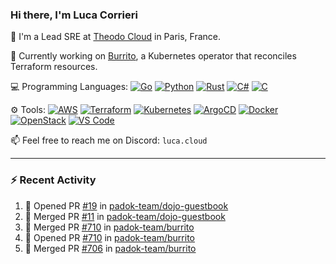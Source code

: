 ### Hi there, I'm Luca Corrieri

👋 I'm a Lead SRE at [Theodo Cloud](https://cloud.theodo.com/) in Paris, France.

🌯 Currently working on [Burrito](https://github.com/padok-team/burrito), a Kubernetes operator that reconciles Terraform resources.

💻 Programming Languages:
[![Go](https://img.shields.io/badge/Go-007d9c?style=flat-square&logo=go&logoColor=white)](#)
[![Python](https://img.shields.io/badge/Python-3b78a7.svg?style=flat-square&logo=python&logoColor=white)](#)
[![Rust](https://img.shields.io/badge/Rust-c14566?style=flat-square&logo=rust&logoColor=white)](#)
[![C#](https://img.shields.io/badge/C%23-1e9e25.svg?style=flat-square&logo=c%20sharp&logoColor=white)](#)
[![C](https://img.shields.io/badge/C-2570ae.svg?style=flat-square&logo=c&logoColor=white)](#)

⚙️ Tools:
[![AWS](https://img.shields.io/badge/AWS-232F3E?style=flat-square&logo=amazonaws&logoColor=white)](#)
[![Terraform](https://img.shields.io/badge/Terraform-7B42BC?style=flat-square&logo=terraform&logoColor=white)](#)
[![Kubernetes](https://img.shields.io/badge/Kubernetes-326CE5?style=flat-square&logo=kubernetes&logoColor=white)](#)
[![ArgoCD](https://img.shields.io/badge/ArgoCD-009485?style=flat-square&logo=argo&logoColor=white)](#)
[![Docker](https://img.shields.io/badge/Docker-2496ED?style=flat-square&logo=docker&logoColor=white)](#)
[![OpenStack](https://img.shields.io/badge/OpenStack-ED1944?style=flat-square&logo=openstack&logoColor=white)](#)
[![VS Code](https://img.shields.io/badge/VS%20Code-007ACC?style=flat-square&logo=visualstudiocode&logoColor=white)](#)

📫 Feel free to reach me on Discord: `luca.cloud`

---

### :zap: Recent Activity

<!--START_SECTION:activity-->
1. 💪 Opened PR [#19](https://github.com/padok-team/dojo-guestbook/pull/19) in [padok-team/dojo-guestbook](https://github.com/padok-team/dojo-guestbook)
2. 🎉 Merged PR [#11](https://github.com/padok-team/dojo-guestbook/pull/11) in [padok-team/dojo-guestbook](https://github.com/padok-team/dojo-guestbook)
3. 🎉 Merged PR [#710](https://github.com/padok-team/burrito/pull/710) in [padok-team/burrito](https://github.com/padok-team/burrito)
4. 💪 Opened PR [#710](https://github.com/padok-team/burrito/pull/710) in [padok-team/burrito](https://github.com/padok-team/burrito)
5. 🎉 Merged PR [#706](https://github.com/padok-team/burrito/pull/706) in [padok-team/burrito](https://github.com/padok-team/burrito)
<!--END_SECTION:activity-->

